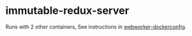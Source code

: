 # immutable-redux-server
Runs with 2 other containers, See instructions in [webworker-dockerconfig](https://github.com/kinseyost/webworker-dockerconfig).
